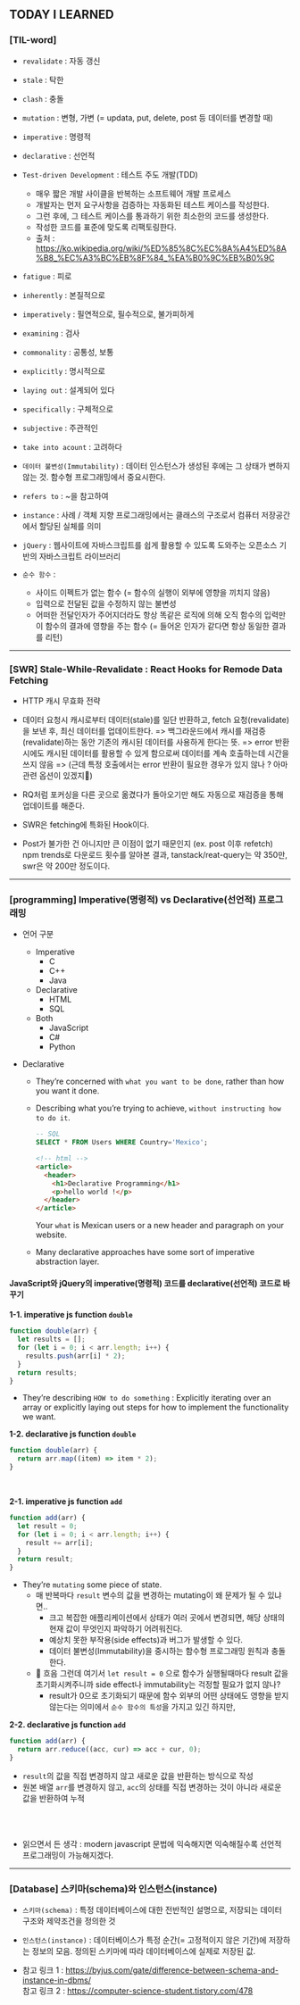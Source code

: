 ## TODAY I LEARNED

### [TIL-word]

- `revalidate` : 자동 갱신
- `stale` : 탁한
- `clash` : 충돌
- `mutation` : 변형, 가변 (= updata, put, delete, post 등 데이터를 변경할 때)
- `imperative` : 명령적
- `declarative` : 선언적
- `Test-driven Development` : 테스트 주도 개발(TDD)

  - 매우 짧은 개발 사이클을 반복하는 소프트웨어 개발 프로세스
  - 개발자는 먼저 요구사항을 검증하는 자동화된 테스트 케이스를 작성한다.
  - 그런 후에, 그 테스트 케이스를 통과하기 위한 최소한의 코드를 생성한다.
  - 작성한 코드를 표준에 맞도록 리팩토링한다.
  - 출처 : https://ko.wikipedia.org/wiki/%ED%85%8C%EC%8A%A4%ED%8A%B8_%EC%A3%BC%EB%8F%84_%EA%B0%9C%EB%B0%9C

- `fatigue` : 피로
- `inherently` : 본질적으로
- `imperatively` : 필연적으로, 필수적으로, 불가피하게
- `examining` : 검사
- `commonality` : 공통성, 보통
- `explicitly` : 명시적으로
- `laying out` : 설계되어 있다
- `specifically` : 구체적으로
- `subjective` : 주관적인
- `take into acount` : 고려하다
- `데이터 불변성(Immutability)` : 데이터 인스턴스가 생성된 후에는 그 상태가 변하지 않는 것. 함수형 프로그래밍에서 중요시한다.
- `refers to` : ~을 참고하여
- `instance` : 사례 / 객체 지향 프로그래밍에서는 클래스의 구조로서 컴퓨터 저장공간에서 할당된 실체를 의미
- `jQuery` : 웹사이트에 자바스크립트를 쉽게 활용할 수 있도록 도와주는 오픈소스 기반의 자바스크립트 라이브러리
- `순수 함수` :
  - 사이드 이펙트가 없는 함수 (= 함수의 실행이 외부에 영향을 끼치지 않음)
  - 입력으로 전달된 값을 수정하지 않는 불변성
  - 어떠한 전달인자가 주어지더라도 항상 똑같은 로직에 의해 오직 함수의 입력만이 함수의 결과에 영향을 주는 함수 (= 들어온 인자가 같다면 항상 동일한 결과를 리턴)

---

### [SWR] Stale-While-Revalidate : React Hooks for Remode Data Fetching

- HTTP 캐시 무효화 전략

- 데이터 요청시 캐시로부터 데이터(stale)를 일단 반환하고, fetch 요청(revalidate)을 보낸 후, 최신 데이터를 업데이트한다.
  => 백그라운드에서 캐시를 재검증(revalidate)하는 동안 기존의 캐시된 데이터를 사용하게 한다는 뜻.
  => error 반환시에도 캐시된 데이터를 활용할 수 있게 함으로써 데이터를 계속 호출하는데 시간을 쓰지 않음
  => (근데 특정 호출에서는 error 반환이 필요한 경우가 있지 않나 ? 아마 관련 옵션이 있겠지🤔)
- RQ처럼 포커싱을 다른 곳으로 옮겼다가 돌아오기만 해도 자동으로 재검증을 통해 업데이트를 해준다.

- SWR은 fetching에 특화된 Hook이다.
- Post가 불가한 건 아니지만 큰 이점이 없기 때문인지 (ex. post 이후 refetch) npm trends로 다운로드 횟수를 알아본 결과, tanstack/reat-query는 약 350만, swr은 약 200만 정도이다.

---

### [programming] Imperative(명령적) vs Declarative(선언적) 프로그래밍

- 언어 구분
  - Imperative
    - C
    - C++
    - Java
  - Declarative
    - HTML
    - SQL
  - Both
    - JavaScript
    - C#
    - Python
- Declarative

  - They’re concerned with `what you want to be done`, rather than how you want it done.
  - Describing what you’re trying to achieve, `without instructing how to do it`.

    ```sql
    -- SQL
    SELECT * FROM Users WHERE Country='Mexico';
    ```

    ```html
    <!-- html -->
    <article>
      <header>
        <h1>Declarative Programming</h1>
        <p>hello world !</p>
      </header>
    </article>
    ```

    Your `what` is Mexican users or a new header and paragraph on your website.

  - Many declarative approaches have some sort of imperative abstraction layer.

#### JavaScript와 jQuery의 imperative(명령적) 코드를 declarative(선언적) 코드로 바꾸기

<b>1-1. imperative js function `double`</b>

```javascript
function double(arr) {
  let results = [];
  for (let i = 0; i < arr.length; i++) {
    results.push(arr[i] * 2);
  }
  return results;
}
```

- They’re describing `HOW to do something` : Explicitly iterating over an array or explicitly laying out steps for how to implement the functionality we want.

<b>1-2. declarative js function `double`</b>

```javascript
function double(arr) {
  return arr.map((item) => item * 2);
}
```

</br>

<b>2-1. imperative js function `add`</b>

```javascript
function add(arr) {
  let result = 0;
  for (let i = 0; i < arr.length; i++) {
    result += arr[i];
  }
  return result;
}
```

- They’re `mutating` some piece of state.
  - 매 반복마다 `result` 변수의 값을 변경하는 mutating이 왜 문제가 될 수 있냐면..
    - 크고 복잡한 애플리케이션에서 상태가 여러 곳에서 변경되면, 해당 상태의 현재 값이 무엇인지 파악하기 어려워진다.
    - 예상치 못한 부작용(side effects)과 버그가 발생할 수 있다.
    - 데이터 불변성(Immutability)을 중시하는 함수형 프로그래밍 원칙과 충돌한다.
  - 🤔 흐음 그런데 여기서 `let result = 0` 으로 함수가 실행될때마다 result 값을 초기화시켜주니까 side effect나 immutability는 걱정할 필요가 없지 않나?
    - result가 0으로 초기화되기 때문에 함수 외부의 어떤 상태에도 영향을 받지 않는다는 의미에서 `순수 함수의 특성`을 가지고 있긴 하지만,

<b>2-2. declarative js function `add`</b>

```javascript
function add(arr) {
  return arr.reduce((acc, cur) => acc + cur, 0);
}
```

- `result`의 값을 직접 변경하지 않고 새로운 값을 반환하는 방식으로 작성
- 원본 배열 `arr`를 변경하지 않고, `acc`의 상태를 직접 변경하는 것이 아니라 새로운 값을 반환하여 누적

</br></br>

- 읽으면서 든 생각 : modern javascript 문법에 익숙해지면 익숙해질수록 선언적 프로그래밍이 가능해지겠다.

---

### [Database] 스키마(schema)와 인스턴스(instance)

- `스키마(schema)` : 특정 데이터베이스에 대한 전반적인 설명으로, 저장되는 데이터 구조와 제약조건을 정의한 것

- `인스턴스(instance)` : 데이터베이스가 특정 순간(= 고정적이지 않은 기간)에 저장하는 정보의 모음. 정의된 스키마에 따라 데이터베이스에 실제로 저장된 값.
- 참고 링크 1 : https://byjus.com/gate/difference-between-schema-and-instance-in-dbms/
  </br>참고 링크 2 : https://computer-science-student.tistory.com/478
